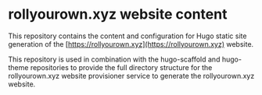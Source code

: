 <!--
SPDX-FileCopyrightText: 2022 Wilfred Nicoll <xyzroller@rollyourown.xyz>
SPDX-License-Identifier: CC-BY-SA-4.0
-->

# rollyourown.xyz website content

This repository contains the content and configuration for Hugo static site generation of the [https://rollyourown.xyz](https://rollyourown.xyz) website.

This repository is used in combination with the hugo-scaffold and hugo-theme repositories to provide the full directory structure for the rollyourown.xyz website provisioner service to generate the rollyourown.xyz website.
